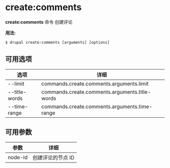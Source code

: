 # create:comments
**create:comments** 命令 创建评论

**用法:**
```
$ drupal create:comments [arguments] [options] 
```

## 可用选项
选项 | 详细
-------|-------------
--limit | commands.create.comments.arguments.limit
--title-words | commands.create.comments.arguments.title-words
--time-range | commands.create.comments.arguments.time-range

## 可用参数
参数 | 详细
---------|-------------
node-id | 创建评论的节点 ID
